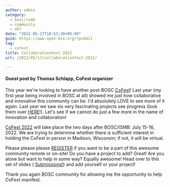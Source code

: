 ```yaml
---
author: admin
category:
  - bosc/ismb
  - community
  - obf
date: "2022-05-17T18:53:30+00:00"
guid: https://www.open-bio.org/?p=6421
tag:
  - cofest
title: CollaborationFest 2022
url: /2022/05/17/collaborationfest-2022/

---
```

#### Guest post by Thomas Schlapp, CoFest organizer

This year we're looking to have another post-BOSC [CoFest](/events/bosc-2022/obf-bosc-collaborationfest/)! Last year (my first year being involved in BOSC at all) showed me just how collaborative and innovative this community can be. I'd absolutely LOVE to see more of it again. Last year we saw six very fascinating projects see progress (look them over [HERE](https://docs.google.com/presentation/d/10blW3DVEIUArq12mrKf-PIJQNn01GOSmGOH8d7sCUWo/edit?usp=sharing)!). Let's see if we cannot do just a few more in the name of innovation and collaboration!

[CoFest 2022](/events/bosc-2022/obf-bosc-collaborationfest/) will take place the two days after BOSC/ISMB: July 15-16, 2022. We are trying to determine whether there is sufficient interest in holding the CoFest in person in Madison, Wisconsin; if not, it will be virtual.

Please please please [REGISTER](https://docs.google.com/spreadsheets/d/1h5woYd0URjgUKInWA2sozDwfThUlQbQQ9xbjdEdQQXk/edit#gid=0) if you want to be a part of this awesome community remote or on-site! Do you have a project to add? Great! Are you alone but want to help in some way? Equally awesome! Head over to this set of slides ( [Submissions!](https://docs.google.com/presentation/d/1x0YW49aUG7FKL1vZh62Ct0rTW-0jH-ipIDWzoFs9_nc/edit?usp=sharing)) and add yourself or your project!

Thank you again BOSC community for allowing me the opportunity to help CoFest manifest.
